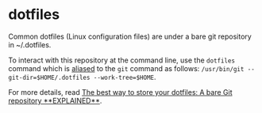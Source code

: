 # dotfiles

Common dotfiles (Linux configuration files) are under a bare git repository in ~/.dotfiles.

To interact with this repository at the command line, use the `dotfiles` command which is
[aliased](/.aliases) to the `git` command as follows:
`/usr/bin/git --git-dir=$HOME/.dotfiles --work-tree=$HOME`.

For more details, read [The best way to store your dotfiles: A bare Git repository \*\*EXPLAINED\*\*](https://www.ackama.com/what-we-think/the-best-way-to-store-your-dotfiles-a-bare-git-repository-explained/).
